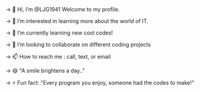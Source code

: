 -> 👋 Hi, I’m @LJG1941 Welcome to my profile.

-> 👀 I’m interested in learning more about the world of IT.

-> 🌱 I’m currently learning new cool codes!

-> 💞️ I’m looking to collaborate on different coding projects 

-> 📫 How to reach me : call, text, or email

-> 😄 "A smile brightens a day.."

-> ⚡ Fun fact: "Every program you enjoy, someone had the codes to make!"




